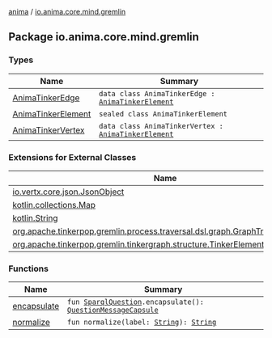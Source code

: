 [anima](../index.md) / [io.anima.core.mind.gremlin](./index.md)

## Package io.anima.core.mind.gremlin

### Types

| Name | Summary |
|---|---|
| [AnimaTinkerEdge](-anima-tinker-edge/index.md) | `data class AnimaTinkerEdge : `[`AnimaTinkerElement`](-anima-tinker-element/index.md) |
| [AnimaTinkerElement](-anima-tinker-element/index.md) | `sealed class AnimaTinkerElement` |
| [AnimaTinkerVertex](-anima-tinker-vertex/index.md) | `data class AnimaTinkerVertex : `[`AnimaTinkerElement`](-anima-tinker-element/index.md) |

### Extensions for External Classes

| Name | Summary |
|---|---|
| [io.vertx.core.json.JsonObject](io.vertx.core.json.-json-object/index.md) |  |
| [kotlin.collections.Map](kotlin.collections.-map/index.md) |  |
| [kotlin.String](kotlin.-string/index.md) |  |
| [org.apache.tinkerpop.gremlin.process.traversal.dsl.graph.GraphTraversalSource](org.apache.tinkerpop.gremlin.process.traversal.dsl.graph.-graph-traversal-source/index.md) |  |
| [org.apache.tinkerpop.gremlin.tinkergraph.structure.TinkerElement](org.apache.tinkerpop.gremlin.tinkergraph.structure.-tinker-element/index.md) |  |

### Functions

| Name | Summary |
|---|---|
| [encapsulate](encapsulate.md) | `fun `[`SparqlQuestion`](../io.anima.messages/-sparql-question/index.md)`.encapsulate(): `[`QuestionMessageCapsule`](../io.anima.core.transform/-question-message-capsule/index.md) |
| [normalize](normalize.md) | `fun normalize(label: `[`String`](https://kotlinlang.org/api/latest/jvm/stdlib/kotlin/-string/index.html)`): `[`String`](https://kotlinlang.org/api/latest/jvm/stdlib/kotlin/-string/index.html) |
